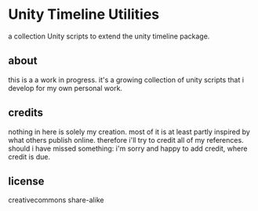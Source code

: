 # Unity Timeline Utilities
a collection Unity scripts to extend the unity timeline package.

## about
this is a a work in progress.
it's a growing collection of unity scripts that i develop for my own personal work.

## credits
nothing in here is solely my creation. most of it is at least partly inspired by what others publish online.
therefore i'll try to credit all of my references.
should i have missed something: i'm sorry and happy to add credit, where credit is due.

## license
creativecommons share-alike